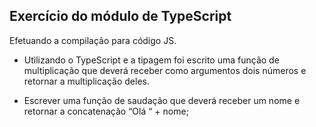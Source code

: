 ## Exercício do módulo de TypeScript

Efetuando a compilação para código JS.

- Utilizando o TypeScript e a tipagem foi escrito uma função de multiplicação que deverá
receber como argumentos dois números e retornar a multiplicação deles.

- Escrever uma função de saudação que deverá receber um nome e retornar a concatenação “Olá “ + nome;